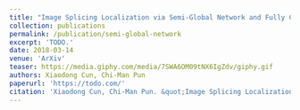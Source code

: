 ```yaml
---
title: "Image Splicing Localization via Semi-Global Network and Fully Connected Conditional Random Fields"
collection: publications
permalink: /publication/semi-global-network
excerpt: 'TODO.'
date: 2018-03-14
venue: 'ArXiv'
teaser: https://media.giphy.com/media/7SWA6OM09tNX6IgZdv/giphy.gif
authors: Xiaodong Cun, Chi-Man Pun
paperurl: 'https://todo.com/'
citation: 'Xiaodong Cun, Chi-Man Pun. &quot;Image Splicing Localization via Semi-Global Network and Fully Connected Conditional Random Fields&quot; <i>, (submitted to ECCV2018)</i>.'
---
```


<!-- This paper is about the number 3. The number 4 is left for future work. -->

<!-- [Download paper here](http://academicpages.github.io/files/paper3.pdf) -->
